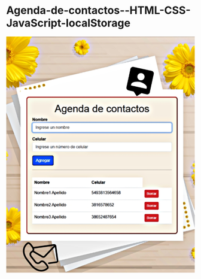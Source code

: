 # Agenda-de-contactos--HTML-CSS-JavaScript-localStorage
![.](https://github.com/yanarios/Agenda-de-contactos--HTML-CSS-JavaScript-localStorage/blob/main/vista.png)
